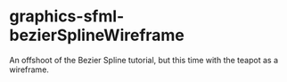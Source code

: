 # graphics-sfml-bezierSplineWireframe
An offshoot of the Bezier Spline tutorial, but this time with the teapot as a wireframe.
